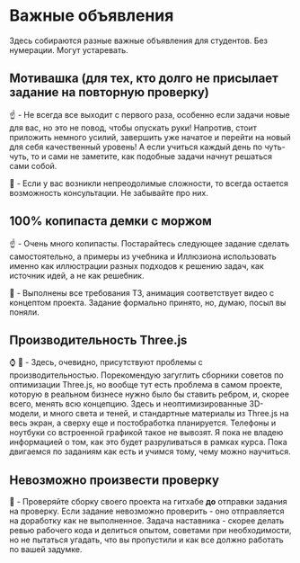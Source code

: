 # Важные объявления

Здесь собираются разные важные объявления для студентов. Без нумерации. Могут устаревать.


## Мотивашка (для тех, кто долго не присылает задание на повторную проверку)

:point_up: - Не всегда все выходит с первого раза, особенно если задачи новые для вас, но это не повод, чтобы опускать руки! Напротив, стоит приложить немного усилий, завершить уже начатое и перейти на новый для себя качественный уровень! А если учиться каждый день по чуть-чуть, то и сами не заметите, как подобные задачи начнут решаться сами собой.

:large_blue_diamond: - Если у вас возникли непреодолимые сложности, то всегда остается возможность консультации. Не забывайте про них.


## 100% копипаста демки с моржом

:point_up: - Очень много копипасты. Постарайтесь следующее задание сделать самостоятельно, а примеры из учебника и Иллюзиона использовать именно как иллюстрации разных подходов к решению задач, как источник идей, а не как решебник.

:large_blue_diamond: - Выполнены все требования ТЗ, анимация соответствует видео с концептом проекта. Задание формально принято, но, думаю, посыл вы поняли.


## Производительность Three.js

:watch: :large_blue_diamond: - Здесь, очевидно, присутствуют проблемы с производительностью. Порекомендую загуглить сборники советов по оптимизации Three.js, но вообще тут есть проблема в самом проекте, которую в реальном бизнесе нужно было бы ставить ребром, и, скорее всего, менять всю концепцию. Здесь и неоптимизированные 3D-модели, и много света и теней, и стандартные материалы из Three.js на весь экран, а сверху еще и постобработка планируется. Телефоны и ноутбуки со встроенной графикой такое не вывозят. Я пока не владею информацией о том, как это будет разруливаться в рамках курса. Пока двигаемся по заданиям как есть и учимся тому, чему можно научиться.


## Невозможно произвести проверку

:large_blue_diamond: - Проверяйте сборку своего проекта на гитхабе **до** отправки задания на проверку. Если задание невозможно проверить - оно отправляется на доработку как не выполненное. Задача наставника - скорее делать ревью рабочего кода и делиться опытом, советами при необходимости, но не пытаться угадать, что вы пропустили и как все должно работать по вашей задумке.


